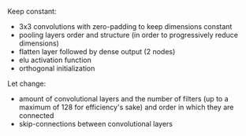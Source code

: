 Keep constant:
* 3x3 convolutions with zero-padding to keep dimensions constant
* pooling layers order and structure (in order to progressively reduce dimensions)
* flatten layer followed by dense output (2 nodes)
* elu activation function
* orthogonal initialization

Let change:
* amount of convolutional layers and the number of filters (up to a maximum of 128 for
  efficiency's sake) and order in which they are connected
* skip-connections between convolutional layers
